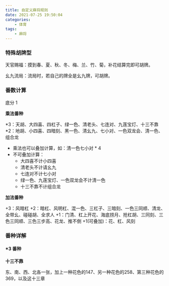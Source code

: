 ```yaml
---
title: 自定义麻将规则
date: 2021-07-25 19:50:04
categories:
    - 体育
tags:
    - 麻将
---
```


### 特殊胡牌型

天官赐福：摸到春、夏、秋、冬、梅、兰、竹、菊，补花结算完即可胡牌。

幺九流局：流局时，若自己的牌全是幺九牌，可胡牌。

### 番数计算

底分 1

**乘法番种**

*3：天胡、大四喜、四杠子、绿一色、清老头、七连对、九莲宝灯、十三不靠
*2：地胡、小四喜、四暗刻、黑一色、清幺九、七小对、一色双龙会、清一色、组合龙

-   乘法也可以叠加计算，如：清一色七小对 \* 4
-   不可叠加计算：
    -   大四喜不计小四喜
    -   清老头不计请幺九
    -   七连对不计七小对
    -   绿一色、九莲宝灯、一色双龙会不计清一色
    -   十三不靠不计组合龙

**加法番种**

+3：风暗杠
+2：暗杠、风明杠、混一色、三杠子、三暗刻、一色三同顺、清龙、全带幺、碰碰胡、全求人
+1：门清、杠上开花、海底捞月、抢杠胡、三同刻、三色三同顺、三色三步高、花龙、推不倒
+1(可叠加)：花、杠、风刻

### 番种详解

#### *3 番种

**十三不靠**

东、南、西、北各一张，加上一种花色的147、另一种花色的258、第三种花色的369，以及这十三章